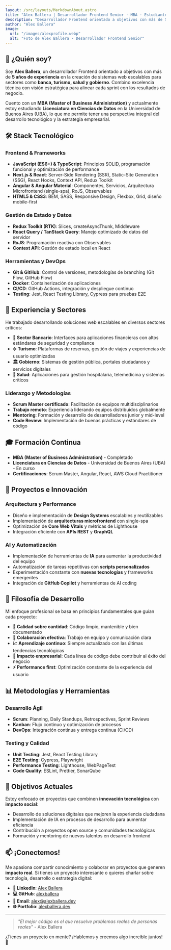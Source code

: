```yaml
---
layout: /src/layouts/MarkdownAbout.astro
title: "Alex Ballera | Desarrollador Frontend Senior · MBA · Estudiante de Licenciatura en Ciencias de Datos"
description: "Desarrollador Frontend orientado a objetivos con más de 5 años de experiencia. MBA y estudiante de Licenciatura en Ciencias de Datos en UBA. 🚀☕"
author: "Alex Ballera"
image:
  url: "/images/alexprofile.webp"
  alt: "Foto de Alex Ballera - Desarrollador Frontend Senior"
---
```


## 👋 <span class="bg-gradient-to-r from-riptide-400 to-mint-500 dark:to-mint-200 dark:from-riptide-300 text-transparent bg-clip-text">¿Quién soy?</span>

Soy **<span class="bg-gradient-to-r from-riptide-400 to-mint-500 dark:to-mint-200 dark:from-riptide-300 text-transparent bg-clip-text">Alex Ballera</span>**, un desarrollador Frontend orientado a objetivos con más de **<span class="bg-gradient-to-r from-riptide-400 to-mint-500 dark:to-mint-200 dark:from-riptide-300 text-transparent bg-clip-text">5 años de experiencia</span>** en la creación de sistemas web escalables para sectores como **<span class="bg-gradient-to-r from-riptide-400 to-mint-500 dark:to-mint-200 dark:from-riptide-300 text-transparent bg-clip-text">banca, turismo, salud y gobierno</span>**. Combino excelencia técnica con visión estratégica para alinear cada sprint con los resultados de negocio.

Cuento con un **<span class="bg-gradient-to-r from-riptide-400 to-mint-500 dark:to-mint-200 dark:from-riptide-300 text-transparent bg-clip-text">MBA (Master of Business Administration)</span>** y actualmente estoy estudiando **<span class="bg-gradient-to-r from-riptide-400 to-mint-500 dark:to-mint-200 dark:from-riptide-300 text-transparent bg-clip-text">Licenciatura en Ciencias de Datos</span>** en la Universidad de Buenos Aires (UBA), lo que me permite tener una perspectiva integral del desarrollo tecnológico y la estrategia empresarial.

## 🛠️ <span class="bg-gradient-to-r from-riptide-400 to-mint-500 dark:to-mint-200 dark:from-riptide-300 text-transparent bg-clip-text">Stack Tecnológico</span>

### <span class="bg-gradient-to-r from-riptide-400 to-mint-500 dark:to-mint-200 dark:from-riptide-300 text-transparent bg-clip-text">Frontend & Frameworks</span>
- **JavaScript (ES6+) & TypeScript**: Principios SOLID, programación funcional y optimización de performance
- **Next.js & React**: Server-Side Rendering (SSR), Static-Site Generation (SSG), React Hooks, Context API, Redux Toolkit
- **Angular & Angular Material**: Componentes, Servicios, Arquitectura Microfrontend (single-spa), RxJS, Observables
- **HTML5 & CSS3**: BEM, SASS, Responsive Design, Flexbox, Grid, diseño mobile-first

### <span class="bg-gradient-to-r from-riptide-400 to-mint-500 dark:to-mint-200 dark:from-riptide-300 text-transparent bg-clip-text">Gestión de Estado y Datos</span>
- **Redux Toolkit (RTK)**: Slices, createAsyncThunk, Middleware
- **React Query / TanStack Query**: Manejo optimizado de datos del servidor
- **RxJS**: Programación reactiva con Observables
- **Context API**: Gestión de estado local en React

### <span class="bg-gradient-to-r from-riptide-400 to-mint-500 dark:to-mint-200 dark:from-riptide-300 text-transparent bg-clip-text">Herramientas y DevOps</span>
- **Git & GitHub**: Control de versiones, metodologías de branching (Git Flow, GitHub Flow)
- **Docker**: Containerización de aplicaciones
- **CI/CD**: GitHub Actions, integración y despliegue continuo
- **Testing**: Jest, React Testing Library, Cypress para pruebas E2E

## 💼 <span class="bg-gradient-to-r from-riptide-400 to-mint-500 dark:to-mint-200 dark:from-riptide-300 text-transparent bg-clip-text">Experiencia y Sectores</span>

He trabajado desarrollando soluciones web escalables en diversos sectores críticos:

- **🏦 Sector Bancario**: Interfaces para aplicaciones financieras con altos estándares de seguridad y compliance
- **✈️ Turismo**: Plataformas de reservas, gestión de viajes y experiencias de usuario optimizadas
- **🏛️ Gobierno**: Sistemas de gestión pública, portales ciudadanos y servicios digitales
- **🏥 Salud**: Aplicaciones para gestión hospitalaria, telemedicina y sistemas críticos

### <span class="bg-gradient-to-r from-riptide-400 to-mint-500 dark:to-mint-200 dark:from-riptide-300 text-transparent bg-clip-text">Liderazgo y Metodologías</span>
- **Scrum Master certificado**: Facilitación de equipos multidisciplinarios
- **Trabajo remoto**: Experiencia liderando equipos distribuidos globalmente
- **Mentoring**: Formación y desarrollo de desarrolladores junior y mid-level
- **Code Review**: Implementación de buenas prácticas y estándares de código

## 🎓 <span class="bg-gradient-to-r from-riptide-400 to-mint-500 dark:to-mint-200 dark:from-riptide-300 text-transparent bg-clip-text">Formación Continua</span>

- **MBA (Master of Business Administration)** - Completado
- **Licenciatura en Ciencias de Datos** - Universidad de Buenos Aires (UBA) - En curso
- **Certificaciones**: Scrum Master, Angular, React, AWS Cloud Practitioner

## 🚀 <span class="bg-gradient-to-r from-riptide-400 to-mint-500 dark:to-mint-200 dark:from-riptide-300 text-transparent bg-clip-text">Proyectos e Innovación</span>

### <span class="bg-gradient-to-r from-riptide-400 to-mint-500 dark:to-mint-200 dark:from-riptide-300 text-transparent bg-clip-text">Arquitectura y Performance</span>
- Diseño e implementación de **Design Systems** escalables y reutilizables
- Implementación de **arquitecturas microfrontend** con single-spa
- Optimización de **Core Web Vitals** y métricas de Lighthouse
- Integración eficiente con **APIs REST** y **GraphQL**

### <span class="bg-gradient-to-r from-riptide-400 to-mint-500 dark:to-mint-200 dark:from-riptide-300 text-transparent bg-clip-text">AI y Automatización</span>
- Implementación de herramientas de **IA** para aumentar la productividad del equipo
- Automatización de tareas repetitivas con **scripts personalizados**
- Experimentación constante con **nuevas tecnologías** y frameworks emergentes
- Integración de **GitHub Copilot** y herramientas de AI coding

## 🌟 <span class="bg-gradient-to-r from-riptide-400 to-mint-500 dark:to-mint-200 dark:from-riptide-300 text-transparent bg-clip-text">Filosofía de Desarrollo</span>

Mi enfoque profesional se basa en principios fundamentales que guían cada proyecto:

- **🎯 Calidad sobre cantidad**: Código limpio, mantenible y bien documentado
- **🤝 Colaboración efectiva**: Trabajo en equipo y comunicación clara
- **📈 Aprendizaje continuo**: Siempre actualizado con las últimas tendencias tecnológicas
- **💼 Impacto empresarial**: Cada línea de código debe contribuir al éxito del negocio
- **⚡ Performance first**: Optimización constante de la experiencia del usuario

## 📊 <span class="bg-gradient-to-r from-riptide-400 to-mint-500 dark:to-mint-200 dark:from-riptide-300 text-transparent bg-clip-text">Metodologías y Herramientas</span>

### <span class="bg-gradient-to-r from-riptide-400 to-mint-500 dark:to-mint-200 dark:from-riptide-300 text-transparent bg-clip-text">Desarrollo Ágil</span>
- **Scrum**: Planning, Daily Standups, Retrospectives, Sprint Reviews
- **Kanban**: Flujo continuo y optimización de procesos
- **DevOps**: Integración continua y entrega continua (CI/CD)

### <span class="bg-gradient-to-r from-riptide-400 to-mint-500 dark:to-mint-200 dark:from-riptide-300 text-transparent bg-clip-text">Testing y Calidad</span>
- **Unit Testing**: Jest, React Testing Library
- **E2E Testing**: Cypress, Playwright
- **Performance Testing**: Lighthouse, WebPageTest
- **Code Quality**: ESLint, Prettier, SonarQube

## 🎯 <span class="bg-gradient-to-r from-riptide-400 to-mint-500 dark:to-mint-200 dark:from-riptide-300 text-transparent bg-clip-text">Objetivos Actuales</span>

Estoy enfocado en proyectos que combinen **innovación tecnológica** con **impacto social**:

- Desarrollo de soluciones digitales que mejoren la experiencia ciudadana
- Implementación de IA en procesos de desarrollo para aumentar eficiencia
- Contribución a proyectos open source y comunidades tecnológicas
- Formación y mentoring de nuevos talentos en desarrollo frontend

## 📫 <span class="bg-gradient-to-r from-riptide-400 to-mint-500 dark:to-mint-200 dark:from-riptide-300 text-transparent bg-clip-text">¡Conectemos!</span>

Me apasiona compartir conocimiento y colaborar en proyectos que generen **impacto real**. Si tienes un proyecto interesante o quieres charlar sobre tecnología, desarrollo o estrategia digital:

- **💼 LinkedIn**: [Alex Ballera](https://linkedin.com/in/alexballera)
- **💻 GitHub**: [alexballera](https://github.com/alexballera)
- **📧 Email**: alex@alexballera.dev
- **🌐 Portfolio**: [alexballera.dev](https://alexballera.dev)

---

> *"El mejor código es el que resuelve problemas reales de personas reales"* - Alex Ballera

¿Tienes un proyecto en mente? ¡Hablemos y creemos algo increíble juntos! 🚀 